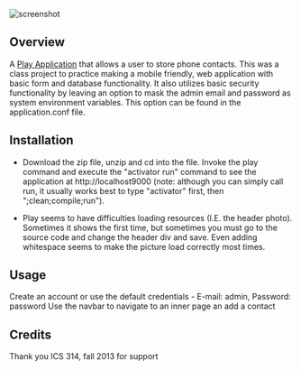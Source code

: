 ![screenshot](https://raw.github.com/andrewpw/Digits/Attempt-1/doc/Digits.png)

Overview
--------

A [Play Application](http://playframework.com) that allows a user to store phone contacts.  This was a class project to practice making a mobile friendly, web application with basic form and database functionality. It also utilizes basic security functionality by leaving an option to mask the admin email and password as system environment variables.  This option can be found in the application.conf file.


Installation
------------

 - Download the zip file, unzip and cd into the file. Invoke the play command and execute the "activator run" command to see the application at http://localhost9000 (note: although you can simply call run, it usually works best to type "activator" first, then ";clean;compile;run"). 

 - Play seems to have difficulties loading resources (I.E. the header photo).  Sometimes it shows the first time, but sometimes you must go to the source code and change the header div and save.  Even adding whitespace seems to make the picture load correctly most times.

Usage
-----

Create an account or use the default credentials - E-mail: admin, Password: password
Use the navbar to navigate to an inner page an add a contact

Credits
-------

Thank you ICS 314, fall 2013 for support
  


